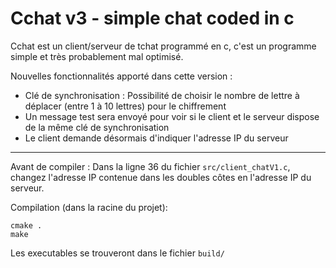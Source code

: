 # Cchat v3 - simple chat coded in c

Cchat est un client/serveur de tchat programmé en c, c'est un programme simple et très probablement mal optimisé.

Nouvelles fonctionnalités apporté dans cette version :
- Clé de synchronisation : Possibilité de choisir le nombre de lettre à déplacer (entre 1 à 10 lettres) pour le chiffrement
- Un message test sera envoyé pour voir si le client et le serveur dispose de la même clé de synchronisation
- Le client demande désormais d'indiquer l'adresse IP du serveur

---

Avant de compiler :
Dans la ligne 36 du fichier `src/client_chatV1.c`, changez l'adresse IP contenue dans les doubles côtes en l'adresse IP du serveur.

Compilation (dans la racine du projet):
```
cmake .
make
```

Les executables se trouveront dans le fichier `build/`